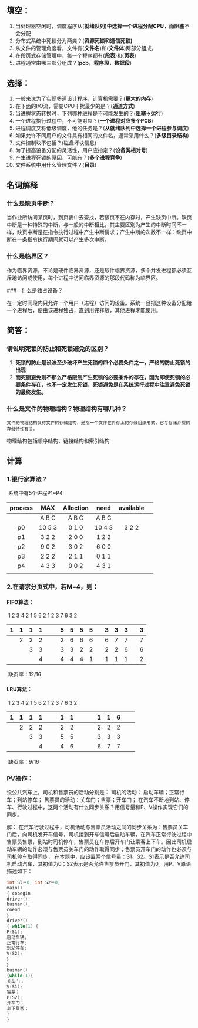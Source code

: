 ## 填空：

1. 当处理器空闲时，调度程序从(**就绪队列)**中选择一个进程分配CPU，而**阻塞**不会分配
2. 分布式系统中死锁分为两类？(**资源死锁和通信死锁)**
3. 从文件的管理角度看，文件有(**文件名**)和(**文件体**)两部分组成。
4. 在段页式存储管理中，每一个程序都有(**段表**)和(**页表**)
5. 进程通常由哪三部分组成？(**pcb，程序段，数据段**)

## 选择：

1. 一般来说为了实现多道设计程序，计算机需要？(**更大的内存**)
2. 在下面的I/O流，需要CPU干扰最少的是？(**通道方式**)
3. 当进程状态转换时，下列哪种进程是不可能发生的？(**阻塞→运行**)
4. 一个进程执行过程中，不可能对应？(**一个进程对应多个PCB**)
5. 进程调度又称低级调度，他的任务是？(**从就绪队列中选择一个进程参与调度**)
6. 如果允许不同用户的文件具有相同的文件名，通常采用什么？(**多级目录结构**)
7. 文件控制块不包括？(磁盘坏块信息)
8. 为了提高设备分配的灵活性，用户应指定？(**设备类相对号**)
9. 产生进程死锁的原因，可能有？(**多个进程竞争**)
10. 文件系统中用什么管理文件？(**目录**)

## 名词解释

### 什么是缺页中断？

​	当作业所访问某页时，到页表中去查找，若该页不在内存时，产生缺页中断。缺页中断是一种特殊的中断，与一般的中断相比，其主要区别为产生的中断时间不一样，缺页中断是在指令执行过程中产生中断请求；产生中断的次数不一样：缺页中断在一条指令执行期间就可以产生多次中断。

### 什么是临界区？

​	作为临界资源，不论是硬件临界资源，还是软件临界资源，多个并发进程都必须互斥地访问或使用，每个进程中访问临界资源的那段代码称为临界区。

###　什么是独占设备？

​	 在一定时间段内只允许一个用户（进程）访问的设备。系统一旦把这种设备分配给一个进程后，便由该进程独占，直到用完释放，其他进程才能使用。

## 简答：

### 请说明死锁的防止和死锁避免的区别？

1. **死锁的防止是设法至少破坏产生死锁的四个必要条件之一，严格的防止死锁的出现**
2. **而死锁避免则不那么严格限制产生死锁的必要条件的存在，因为即使死锁的必要条件存在，也不一定发生死锁，死锁避免是在系统运行过程中注意避免死锁的最终发生。**

### 什么是文件的物理结构？物理结构有哪几种？
  	文件的物理结构又称文件的存储结构，是指一个文件在外存上的存储组织形式，它与存储介质的存储特性有关。
   物理结构包括顺序结构、链接结构和索引结构

## 计算
### 1.银行家算法？

​	系统中有5个进程P1~P4

| process |              MAX               |          Alloction           |             need              | available  |      |
| :-----: | :----------------------------: | :--------------------------: | :---------------------------: | :--------: | ---- |
|         | A             B             C  | A           B             C  | A             B            C  |            |      |
|   p0    | 10           5              3  | 0           1              0 | 10           4             3  | 3   2    2 |      |
|   p1    | 3            2               2 | 2           0              0 | 1             2             2 |            |      |
|   p2    | 9            0               2 | 3           0              2 | 6             0             0 |            |      |
|   p3    | 2           2                2 | 2           1              1 | 0             1             1 |            |      |
|   p4    | 4           3                3 | 0           0              2 | 4             3             1 |            |      |
|         |                                |                              |                               |            |      |



### 2.在请求分页式中，若M=4，则：

#### FIFO算法：

​	  1			2			3			 4			2			1			  5			6			2			1			2			3				7			6			3			2

|  1   |  1   |  1   |  1   |      |      |  5   |  5   |  5   |  5   |      |  3   |  3   |  3   |      |  3   |
| :--: | :--: | :--: | :--: | ---- | ---- | :--: | :--: | :--: | :--: | ---- | :--: | :--: | :--: | ---- | :--: |
|      |  2   |  2   |  2   |      |      |  2   |  6   |  6   |  6   |      |  6   |  7   |  7   |      |  7   |
|      |      |  3   |  3   |      |      |  3   |  3   |  2   |  2   |      |  2   |  2   |  6   |      |  6   |
|      |      |      |  4   |      |      |  4   |  4   |  4   |  1   |      |  1   |  1   |  1   |      |  2   |

​																						缺页率：12/16

#### LRU算法：

​	  1			2			3			 4			2			1			  5			6			2			1			2			3				7			6			3			2

|  1   |  1   |  1   |  1   |      |      |  1   |  1   |      |      |      |  1   |  1   |  6   |      |      |
| :--: | :--: | :--: | :--: | ---- | ---- | :--: | :--: | ---- | ---- | ---- | :--: | :--: | :--: | ---- | ---- |
|      |  2   |  2   |  2   |      |      |  2   |  2   |      |      |      |  2   |  2   |  2   |      |      |
|      |      |  3   |  3   |      |      |  5   |  5   |      |      |      |  3   |  3   |  3   |      |      |
|      |      |      |  4   |      |      |  4   |  6   |      |      |      |  6   |  7   |  7   |      |      |

​																						缺页率：9/16

### PV操作：

设公共汽车上，司机和售票员的活动分别是：
司机的活动： 启动车辆；正常行车；到站停车；
售票员的活动：关车门；售票；开车门；
在汽车不断地到站、停车、行驶过程中，这两个活动有什么同步关系？用信号量和P、V操作实现它们的同步。

解：
在汽车行驶过程中，司机活动与售票员活动之间的同步关系为：售票员关车门后，向司机发开车信号，司机接到开车信号后启动车辆，在汽车正常行驶过程中售票员售票，到站时司机停车，售票员在车停后开车门让乘客上下车。因此司机启动车辆的动作必须与售票员关车门的动作取得同步；售票员开车门的动作也必须与司机停车取得同步，
在本题中，应设置两个信号量：S1、S2。S1表示是否允许司机启动汽车，其初值为0；S2表示是否允许售票员开门，其初值为0。用P、V原语描述如下：

```c
int Sl＝0; int S2＝0;
main()
{ cobegin
driver();
busman();
coend
｝
driver()
{ while(1) {
P(S1);
启动车辆;
正常行车;
到站停车;
V(S2);
｝
｝
busman()
{while(1){
关车门；
V(S1);
售票；
P(S2);
开车门；
上下乘客；
}
}
```


